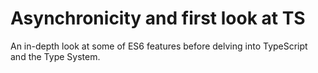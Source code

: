 # Asynchronicity and first look at TS
An in-depth look at some of ES6 features before delving into TypeScript and the Type System.
